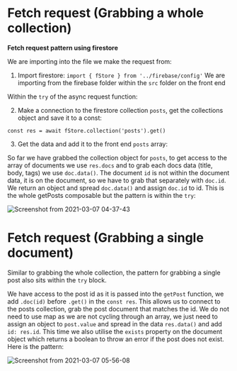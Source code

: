 # Fetch request (Grabbing a whole collection) 

**Fetch request pattern using firestore**

We are importing into the file we make the request from:

1. Import firestore: `import { fStore } from '../firebase/config'` We are importing from the firebase folder within the `src` folder on the front end

Within the `try` of the async request function:

2. Make a connection to the firestore collection `posts`, get the collections object and save it to a const:

`const res = await fStore.collection('posts').get()`

3. Get the data and add it to the front end `posts` array:

So far we have grabbed the collection object for `posts`, to get access to the array of documents we use `res.docs` and to grab each docs data (title, body, tags) we use `doc.data()`. The document `id` is not within the document data, it is on the document, so we have to grab that separately with `doc.id`.  We return an object and spread `doc.data()` and assign `doc.id` to id.  This is the whole getPosts composable but the pattern is within the `try`:

![Screenshot from 2021-03-07 04-37-43](https://user-images.githubusercontent.com/73107656/110229135-27894580-7eff-11eb-9c9d-b2ecff488316.png)

# Fetch request (Grabbing a single document)

Similar to grabbing the whole collection, the pattern for grabbing a single post also sits within the `try` block.

We have access to the post id as it is passed into the `getPost` function, we add `.doc(id)` before `.get()` in the `const res`.  This allows us to connect to the posts collection, grab the post document that matches the id. We do not need to use map as we are not cycling through an array, we just need to assign an object to `post.value` and spread in the data `res.data()` and add `id: res.id`. This time we also utilise the `exists` property on the document object which returns a boolean to throw an error if the post does not exist. Here is the pattern:

![Screenshot from 2021-03-07 05-56-08](https://user-images.githubusercontent.com/73107656/110230571-d6328380-7f09-11eb-88d7-5e6a0dfedf48.png)

